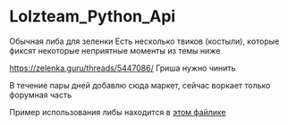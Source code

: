 # Lolzteam_Python_Api
Обычная либа для зеленки
Есть несколько твиков (костыли), которые фиксят некоторые неприятные моменты из темы ниже

https://zelenka.guru/threads/5447086/ Гриша нужно чинить

В течение пары дней добавлю сюда маркет, сейчас воркает только форумная часть

Пример использования либы находится в [этом файлике](example.py)
